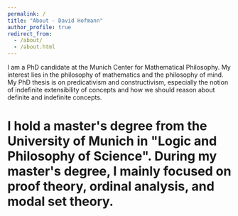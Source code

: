 ```yaml
---
permalink: /
title: "About - David Hofmann"
author_profile: true
redirect_from: 
  - /about/
  - /about.html
---
```


I am a PhD candidate at the Munich Center for Mathematical Philosophy. My interest lies in the philosophy of mathematics and the philosophy of mind. My PhD thesis is on predicativism and constructivism, especially the notion of indefinite extensibility of concepts and how we should reason about definite and indefinite concepts. 

I hold a master's degree from the University of Munich in "Logic and Philosophy of Science". During my master's degree, I mainly focused on proof theory, ordinal analysis, and modal set theory. 
======
